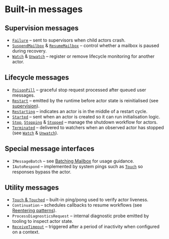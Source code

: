 # Built-in messages

## Supervision messages
- [`Failure`](supervision-messages.md#failure) – sent to supervisors when child actors crash.
- [`SuspendMailbox`](supervision-messages.md#suspendmailbox) & [`ResumeMailbox`](supervision-messages.md#resumemailbox) – control whether a mailbox is paused during recovery.
- [`Watch`](supervision-messages.md#watch) & [`Unwatch`](supervision-messages.md#unwatch) – register or remove lifecycle monitoring for another actor.

## Lifecycle messages
- [`PoisonPill`](lifecycle-messages.md#poisonpill) – graceful stop request processed after queued user messages.
- [`Restart`](lifecycle-messages.md#restart) – emitted by the runtime before actor state is reinitialised (see [supervision](../supervision.md)).
- [`Restarting`](lifecycle-messages.md#restarting) – indicates an actor is in the middle of a restart cycle.
- [`Started`](lifecycle-messages.md#started) – sent when an actor is created so it can run initialisation logic.
- [`Stop`](lifecycle-messages.md#stop), [`Stopping`](lifecycle-messages.md#stopping) & [`Stopped`](lifecycle-messages.md#stopped) – manage the shutdown workflow for actors.
- [`Terminated`](lifecycle-messages.md#terminated) – delivered to watchers when an observed actor has stopped (see [`Watch`](supervision-messages.md#watch) & [`Unwatch`](supervision-messages.md#unwatch)).

## Special message interfaces
- `IMessageBatch` – see [Batching Mailbox](../mailboxes.md#batching-mailbox) for usage guidance.
- `IAutoRespond` – implemented by system pings such as [`Touch`](touch.md) so responses bypass the actor.

## Utility messages
- [`Touch` & `Touched`](touch.md) – built-in ping/pong used to verify actor liveness.
- `Continuation` – schedules callbacks to resume workflows (see [Reentering patterns](../reenter.md)).
- `ProcessDiagnosticsRequest` – internal diagnostic probe emitted by tooling to inspect actor state.
- [`ReceiveTimeout`](../receive-timeout.md) – triggered after a period of inactivity when configured on a context.
